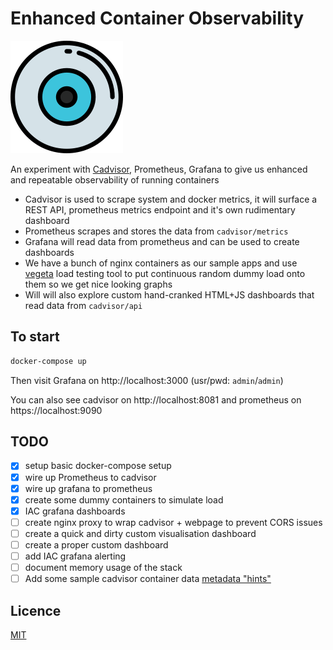 # Enhanced Container Observability

![logo](web/logo.png)

An experiment with [Cadvisor](https://github.com/google/cadvisor), Prometheus, Grafana to give us enhanced and repeatable observability of running containers

- Cadvisor is used to scrape system and docker metrics, it will surface a REST API, prometheus metrics endpoint and it's own rudimentary dashboard
- Prometheus scrapes and stores the data from `cadvisor/metrics`
- Grafana will read data from prometheus and can be used to create dashboards
- We have a bunch of nginx containers as our sample apps and use [vegeta]() load testing tool to put continuous random dummy load onto them so we get nice looking graphs
- Will will also explore custom hand-cranked HTML+JS dashboards that read data from `cadvisor/api`

## To start

```bash
docker-compose up
```

Then visit Grafana on http://localhost:3000 (usr/pwd: `admin`/`admin`)

You can also see cadvisor on http://localhost:8081 and prometheus on https://localhost:9090

## TODO

- [x] setup basic docker-compose setup
- [x] wire up Prometheus to cadvisor
- [x] wire up grafana to prometheus
- [x] create some dummy containers to simulate load
- [x] IAC grafana dashboards
- [ ] create nginx proxy to wrap cadvisor + webpage to prevent CORS issues
- [ ] create a quick and dirty custom visualisation dashboard
- [ ] create a proper custom dashboard
- [ ] add IAC grafana alerting
- [ ] document memory usage of the stack
- [ ] Add some sample cadvisor container data [metadata "hints"](https://github.com/google/cadvisor/blob/master/container/common/container_hints.go)

## Licence

[MIT](LICENCE)
